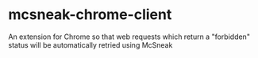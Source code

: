 mcsneak-chrome-client
=====================

An extension for Chrome so that web requests which return a "forbidden" status
will be automatically retried using McSneak